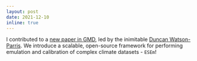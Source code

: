 ```yaml
---
layout: post
date: 2021-12-10
inline: true
---
```


I contributed to a [new paper in GMD](https://gmd.copernicus.org/articles/14/7659/2021/gmd-14-7659-2021.html), led by the inimitable [Duncan Watson-Parris](https://duncanwp.github.io/). We introduce a scalable, open-source framework for performing emulation and calibration of complex climate datasets - `ESEm`!
